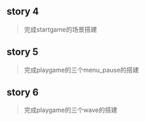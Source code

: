 ## story 4

>完成startgame的场景搭建

## story 5

>完成playgame的三个menu_pause的搭建


## story 6

>完成playgame的三个wave的搭建
